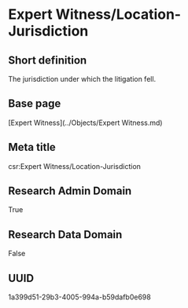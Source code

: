 # Expert Witness/Location-Jurisdiction
## Short definition
The jurisdiction under which the litigation fell.
## Base page
[Expert Witness](../Objects/Expert Witness.md)
## Meta title
csr:Expert Witness/Location-Jurisdiction
## Research Admin Domain
True
## Research Data Domain
False
## UUID
1a399d51-29b3-4005-994a-b59dafb0e698
